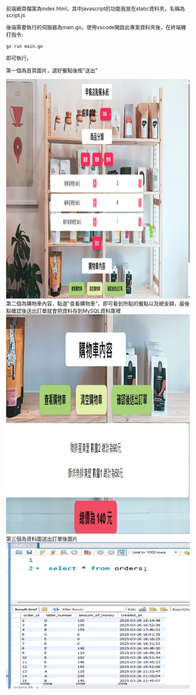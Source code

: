 前端網頁檔案為index.html，其中javascript的功能我放在static資料夾，名稱為script.js

後端需要執行的伺服器為main.go，使用vscode開啟此專案資料夾後，在終端機打指令:
```
go run main.go
```
即可執行。

第一個為首頁圖片，選好餐點後按"送出"
<div align="center">
  <img src="早餐店系統首頁.jpg" width="1200" height="600">
</div>
第二個為購物車內容，點選"查看購物車"，即可看到所點的餐點以及總金額，最後點確認後送出訂單就會把資料存到MySQL資料庫裡
<div align="center">
  <img src="購物車內容.jpg" width="1200" height="600">
</div>
第三個為資料圖送出訂單後圖片
<div align="center">
  <img src="送出訂單後資料庫orders圖片.jpg" width="600" height="400">
</div>
